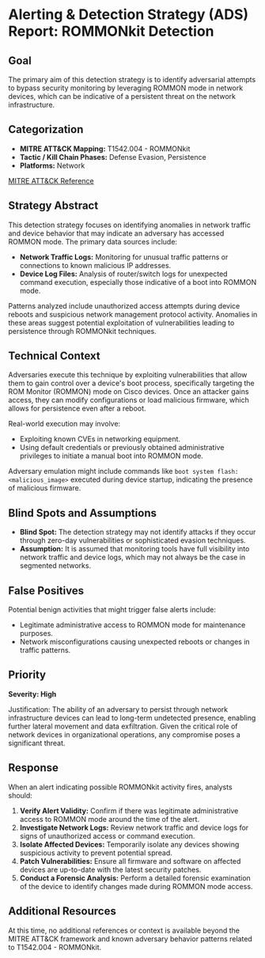 # Alerting & Detection Strategy (ADS) Report: ROMMONkit Detection

## Goal
The primary aim of this detection strategy is to identify adversarial attempts to bypass security monitoring by leveraging ROMMON mode in network devices, which can be indicative of a persistent threat on the network infrastructure.

## Categorization
- **MITRE ATT&CK Mapping:** T1542.004 - ROMMONkit
- **Tactic / Kill Chain Phases:** Defense Evasion, Persistence
- **Platforms:** Network

[MITRE ATT&CK Reference](https://attack.mitre.org/techniques/T1542/004)

## Strategy Abstract
This detection strategy focuses on identifying anomalies in network traffic and device behavior that may indicate an adversary has accessed ROMMON mode. The primary data sources include:
- **Network Traffic Logs:** Monitoring for unusual traffic patterns or connections to known malicious IP addresses.
- **Device Log Files:** Analysis of router/switch logs for unexpected command execution, especially those indicative of a boot into ROMMON mode.

Patterns analyzed include unauthorized access attempts during device reboots and suspicious network management protocol activity. Anomalies in these areas suggest potential exploitation of vulnerabilities leading to persistence through ROMMONkit techniques.

## Technical Context
Adversaries execute this technique by exploiting vulnerabilities that allow them to gain control over a device's boot process, specifically targeting the ROM Monitor (ROMMON) mode on Cisco devices. Once an attacker gains access, they can modify configurations or load malicious firmware, which allows for persistence even after a reboot.

Real-world execution may involve:
- Exploiting known CVEs in networking equipment.
- Using default credentials or previously obtained administrative privileges to initiate a manual boot into ROMMON mode.

Adversary emulation might include commands like `boot system flash:<malicious_image>` executed during device startup, indicating the presence of malicious firmware.

## Blind Spots and Assumptions
- **Blind Spot:** The detection strategy may not identify attacks if they occur through zero-day vulnerabilities or sophisticated evasion techniques.
- **Assumption:** It is assumed that monitoring tools have full visibility into network traffic and device logs, which may not always be the case in segmented networks.

## False Positives
Potential benign activities that might trigger false alerts include:
- Legitimate administrative access to ROMMON mode for maintenance purposes.
- Network misconfigurations causing unexpected reboots or changes in traffic patterns.

## Priority
**Severity: High**

Justification:
The ability of an adversary to persist through network infrastructure devices can lead to long-term undetected presence, enabling further lateral movement and data exfiltration. Given the critical role of network devices in organizational operations, any compromise poses a significant threat.

## Response
When an alert indicating possible ROMMONkit activity fires, analysts should:
1. **Verify Alert Validity:** Confirm if there was legitimate administrative access to ROMMON mode around the time of the alert.
2. **Investigate Network Logs:** Review network traffic and device logs for signs of unauthorized access or command execution.
3. **Isolate Affected Devices:** Temporarily isolate any devices showing suspicious activity to prevent potential spread.
4. **Patch Vulnerabilities:** Ensure all firmware and software on affected devices are up-to-date with the latest security patches.
5. **Conduct a Forensic Analysis:** Perform a detailed forensic examination of the device to identify changes made during ROMMON mode access.

## Additional Resources
At this time, no additional references or context is available beyond the MITRE ATT&CK framework and known adversary behavior patterns related to T1542.004 - ROMMONkit.